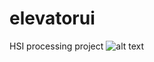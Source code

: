 # elevatorui
HSI processing project
![alt text](https://raw.githubusercontent.com/dyaniel96/elevatorui/branch/path/to/img.png)
